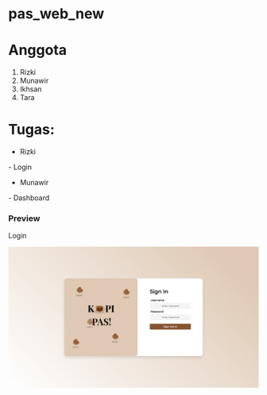 # pas_web_new

# Anggota
1. Rizki
2. Munawir
3. Ikhsan
4. Tara

# Tugas:
- Rizki 
<p>- Login</p>

- Munawir
<p>- Dashboard</p>



<h3>Preview</h3>
<p>Login</p>

<img src="Preview/Login.png" />

